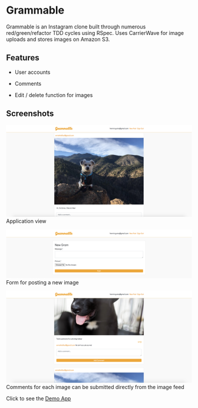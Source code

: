 # Grammable

Grammable is an Instagram clone built through numerous red/green/refactor TDD cycles using RSpec. Uses CarrierWave for image uploads and stores images on Amazon S3.

## Features

* User accounts

* Comments

* Edit / delete function for images

## Screenshots

![gramview](https://github.com/amyhenning/grammable/blob/master/app/assets/images/gramview.png?raw=true)
Application view

![newgram](https://github.com/amyhenning/grammable/blob/master/app/assets/images/newgram.png)
Form for posting a new image

![gramcomment](https://github.com/amyhenning/grammable/blob/master/app/assets/images/gramcomment.png?raw=true)
Comments for each image can be submitted directly from the image feed

Click to see the [Demo App](https://grammable-rails-app.herokuapp.com/)